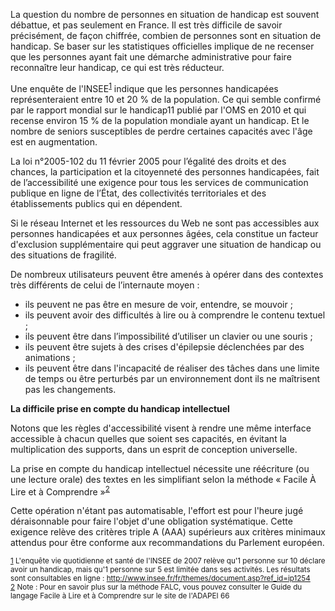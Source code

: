 La question du nombre de personnes en situation de handicap est souvent débattue, et pas seulement en France. Il est très difficile de savoir précisément, de façon chiffrée, combien de personnes sont en situation de handicap. Se baser sur les statistiques officielles implique de ne recenser que les personnes ayant fait une démarche administrative pour faire reconnaître leur handicap, ce qui est très réducteur.

Une enquête de l'INSEE<sup id="body-ftn1">[1](#ftn1)</sup> indique que les personnes handicapées représenteraient entre 10 et 20 % de la population. Ce qui semble confirmé par le rapport mondial sur le handicap11 publié par l'OMS en 2010 et qui recense environ 15 % de la population mondiale ayant un handicap. Et le nombre de seniors susceptibles de perdre certaines capacités avec l'âge est en augmentation.

La loi n°2005-102 du 11 février 2005 pour l’égalité des droits et des chances, la participation et la citoyenneté des personnes handicapées, fait de l’accessibilité une exigence pour tous les services de communication publique en ligne de l’État, des collectivités territoriales et des établissements publics qui en dépendent.

Si le réseau Internet et les ressources du Web ne sont pas accessibles aux personnes handicapées et aux personnes âgées, cela constitue un facteur d'exclusion supplémentaire qui peut aggraver une situation de handicap ou des situations de fragilité.

De nombreux utilisateurs peuvent être amenés à opérer dans des contextes très différents de celui de l’internaute moyen :
+ ils peuvent ne pas être en mesure de voir, entendre, se mouvoir ;
+ ils peuvent avoir des difficultés à lire ou à comprendre le contenu textuel ;
+ ils peuvent être dans l’impossibilité d’utiliser un clavier ou une souris ;
+ ils peuvent être sujets à des crises d'épilepsie déclenchées par des animations ;
+ ils peuvent être dans l'incapacité de réaliser des tâches dans une limite de temps ou être perturbés par un environnement dont ils ne maîtrisent pas les changements.


**La difficile prise en compte du handicap intellectuel**

Notons que les règles d'accessibilité visent à rendre une même interface accessible à chacun quelles que soient ses capacités, en évitant la multiplication des supports, dans un esprit de conception universelle.

La prise en compte du handicap intellectuel nécessite une réécriture (ou une lecture orale) des textes en les simplifiant selon la méthode « Facile À Lire et à Comprendre »<sup id="body-ftn2">[2](#ftn2)</sup>

Cette opération n'étant pas automatisable, l'effort est pour l'heure jugé déraisonnable pour faire l'objet d'une obligation systématique. Cette exigence relève des critères triple A (AAA) supérieurs aux critères minimaux attendus pour être conforme aux recommandations du Parlement européen.

<sub id="ftn1">[1](#body-ftn1) L'enquête vie quotidienne et santé de l'INSEE de 2007 relève qu'1 personne sur 10 déclare avoir un handicap, mais qu'1 personne sur 5 est limitée dans ses activités. Les résultats sont consultables en ligne : http://www.insee.fr/fr/themes/document.asp?ref_id=ip1254</sub>  
<sub id="ftn2">[2](#body-ftn1) Note : Pour en savoir plus sur la méthode FALC, vous pouvez consulter le Guide du langage Facile à Lire et à Comprendre sur le site de l'ADAPEI 66</sub>
